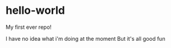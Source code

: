 # hello-world
My first ever repo!

I have no idea what i'm doing at the moment
But it's all good fun
